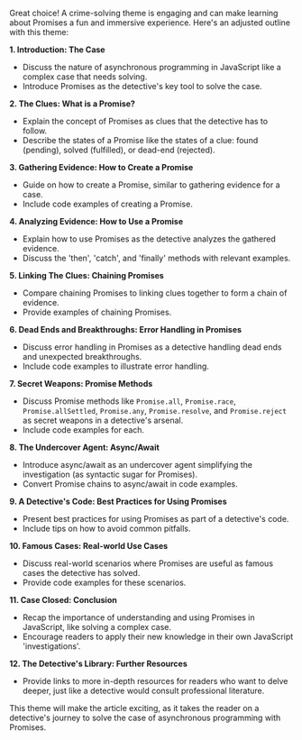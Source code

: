 Great choice! A crime-solving theme is engaging and can make learning about
Promises a fun and immersive experience. Here's an adjusted outline with this
theme:

**1. Introduction: The Case**

- Discuss the nature of asynchronous programming in JavaScript like a complex
  case that needs solving.
- Introduce Promises as the detective's key tool to solve the case.

**2. The Clues: What is a Promise?**

- Explain the concept of Promises as clues that the detective has to follow.
- Describe the states of a Promise like the states of a clue: found (pending),
  solved (fulfilled), or dead-end (rejected).

**3. Gathering Evidence: How to Create a Promise**

- Guide on how to create a Promise, similar to gathering evidence for a case.
- Include code examples of creating a Promise.

**4. Analyzing Evidence: How to Use a Promise**

- Explain how to use Promises as the detective analyzes the gathered evidence.
- Discuss the 'then', 'catch', and 'finally' methods with relevant examples.

**5. Linking The Clues: Chaining Promises**

- Compare chaining Promises to linking clues together to form a chain of
  evidence.
- Provide examples of chaining Promises.

**6. Dead Ends and Breakthroughs: Error Handling in Promises**

- Discuss error handling in Promises as a detective handling dead ends and
  unexpected breakthroughs.
- Include code examples to illustrate error handling.

**7. Secret Weapons: Promise Methods**

- Discuss Promise methods like `Promise.all`, `Promise.race`,
  `Promise.allSettled`, `Promise.any`, `Promise.resolve`, and `Promise.reject` as
  secret weapons in a detective's arsenal.
- Include code examples for each.

**8. The Undercover Agent: Async/Await**

- Introduce async/await as an undercover agent simplifying the investigation (as
  syntactic sugar for Promises).
- Convert Promise chains to async/await in code examples.

**9. A Detective's Code: Best Practices for Using Promises**

- Present best practices for using Promises as part of a detective's code.
- Include tips on how to avoid common pitfalls.

**10. Famous Cases: Real-world Use Cases**

- Discuss real-world scenarios where Promises are useful as famous cases the
  detective has solved.
- Provide code examples for these scenarios.

**11. Case Closed: Conclusion**

- Recap the importance of understanding and using Promises in JavaScript, like
  solving a complex case.
- Encourage readers to apply their new knowledge in their own JavaScript
  'investigations'.

**12. The Detective's Library: Further Resources**

- Provide links to more in-depth resources for readers who want to delve deeper,
  just like a detective would consult professional literature.

This theme will make the article exciting, as it takes the reader on a detective's
journey to solve the case of asynchronous programming with Promises.
